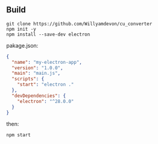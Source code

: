## Build 

```shell
git clone https://github.com/Willyamdevon/cu_converter
npm init -y
npm install --save-dev electron
```

pakage.json:
```json
{
  "name": "my-electron-app",
  "version": "1.0.0",
  "main": "main.js",
  "scripts": {
    "start": "electron ."
  },
  "devDependencies": {
    "electron": "^28.0.0"
  }
}
```

then:
```shell
npm start
```
